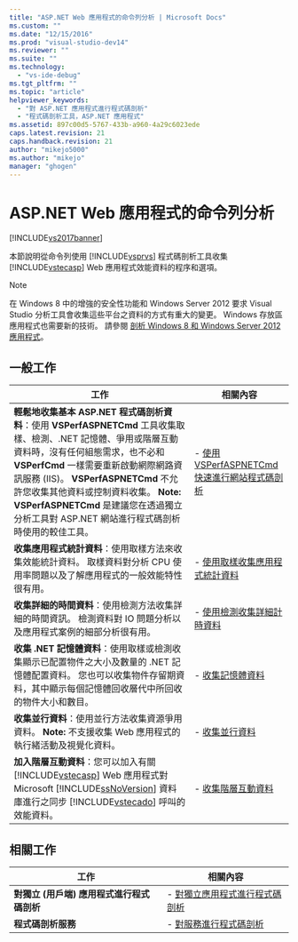```yaml
---
title: "ASP.NET Web 應用程式的命令列分析 | Microsoft Docs"
ms.custom: ""
ms.date: "12/15/2016"
ms.prod: "visual-studio-dev14"
ms.reviewer: ""
ms.suite: ""
ms.technology: 
  - "vs-ide-debug"
ms.tgt_pltfrm: ""
ms.topic: "article"
helpviewer_keywords: 
  - "對 ASP.NET 應用程式進行程式碼剖析"
  - "程式碼剖析工具，ASP.NET 應用程式"
ms.assetid: 897c00d5-5767-433b-a960-4a29c6023ede
caps.latest.revision: 21
caps.handback.revision: 21
author: "mikejo5000"
ms.author: "mikejo"
manager: "ghogen"
---
```

# ASP.NET Web 應用程式的命令列分析
[!INCLUDE[vs2017banner](../code-quality/includes/vs2017banner.md)]

本節說明從命令列使用 [!INCLUDE[vsprvs](../code-quality/includes/vsprvs_md.md)] 程式碼剖析工具收集 [!INCLUDE[vstecasp](../code-quality/includes/vstecasp_md.md)] Web 應用程式效能資料的程序和選項。  
  
> [!NOTE]
>  在 Windows 8 中的增強的安全性功能和 Windows Server 2012 要求 Visual Studio 分析工具會收集這些平台之資料的方式有重大的變更。  Windows 存放區應用程式也需要新的技術。  請參閱 [剖析 Windows 8 和 Windows Server 2012 應用程式](../profiling/performance-tools-on-windows-8-and-windows-server-2012-applications.md)。  
  
## 一般工作  
  
|工作|相關內容|  
|--------|----------|  
|**輕鬆地收集基本 ASP.NET 程式碼剖析資料**：使用 **VSPerfASPNETCmd** 工具收集取樣、檢測、.NET 記憶體、爭用或階層互動資料時，沒有任何組態需求，也不必和 **VSPerfCmd** 一樣需要重新啟動網際網路資訊服務 \(IIS\)。  **VSPerfASPNETCmd** 不允許您收集其他資料或控制資料收集。 **Note:**  **VSPerfASPNETCmd** 是建議您在透過獨立分析工具對 ASP.NET 網站進行程式碼剖析時使用的較佳工具。|-   [使用 VSPerfASPNETCmd 快速進行網站程式碼剖析](../profiling/rapid-web-site-profiling-with-vsperfaspnetcmd.md)|  
|**收集應用程式統計資料**：使用取樣方法來收集效能統計資料。  取樣資料對分析 CPU 使用率問題以及了解應用程式的一般效能特性很有用。|-   [使用取樣收集應用程式統計資料](../profiling/collecting-application-statistics-for-aspnet-web-applications-using-the-profiler-sampling-method-from-the-command-line.md)|  
|**收集詳細的時間資料**：使用檢測方法收集詳細的時間資訊。  檢測資料對 IO 問題分析以及應用程式案例的細部分析很有用。|-   [使用檢測收集詳細計時資料](../profiling/collecting-detailed-timing-data-for-an-aspnet-web-application-using-the-profiler-instrumentation-method-from-the-command-line.md)|  
|**收集 .NET 記憶體資料**：使用取樣或檢測收集顯示已配置物件之大小及數量的 .NET 記憶體配置資料。  您也可以收集物件存留期資料，其中顯示每個記憶體回收層代中所回收的物件大小和數目。|-   [收集記憶體資料](../profiling/collecting-memory-data-from-an-aspnet-web-application-by-using-the-profiler-command-line.md)|  
|**收集並行資料**：使用並行方法收集資源爭用資料。 **Note:**  不支援收集 Web 應用程式的執行緒活動及視覺化資料。|-   [收集並行資料](../profiling/collecting-concurrency-data-for-an-aspnet-web-application-using-the-profiler-command-line.md)|  
|**加入階層互動資料**：您可以加入有關 [!INCLUDE[vstecasp](../code-quality/includes/vstecasp_md.md)] Web 應用程式對 Microsoft [!INCLUDE[ssNoVersion](../data-tools/includes/ssnoversion_md.md)] 資料庫進行之同步 [!INCLUDE[vstecado](../data-tools/includes/vstecado_md.md)] 呼叫的效能資料。|-   [收集階層互動資料](../profiling/adding-tier-interaction-data-from-the-command-line.md)|  
  
## 相關工作  
  
|工作|相關內容|  
|--------|----------|  
|**對獨立 \(用戶端\) 應用程式進行程式碼剖析**|-   [對獨立應用程式進行程式碼剖析](../profiling/command-line-profiling-of-stand-alone-applications.md)|  
|**程式碼剖析服務**|-   [對服務進行程式碼剖析](../profiling/command-line-profiling-of-services.md)|